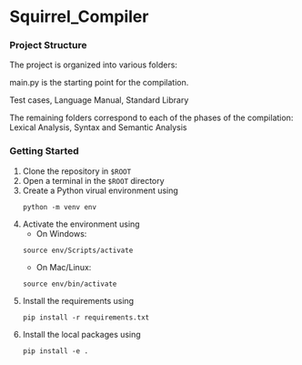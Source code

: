 # Squirrel_Compiler

### Project Structure
The project is organized into various folders:

main.py is the starting point for the compilation. 

Test cases, Language Manual, Standard Library

The remaining folders correspond to each of the phases of the compilation:
Lexical Analysis, Syntax and Semantic Analysis

### Getting Started
1. Clone the repository in ```$ROOT```
2. Open a terminal in the ```$ROOT``` directory
3. Create a Python virual environment using 
   ```
   python -m venv env
   ```
4. Activate the environment using 
   + On Windows:
   ```
   source env/Scripts/activate
   ```
   + On Mac/Linux:
   ```
   source env/bin/activate
   ``` 
5. Install the requirements using
   ```
   pip install -r requirements.txt
   ```
6. Install the local packages using
   ```
   pip install -e .
   ```